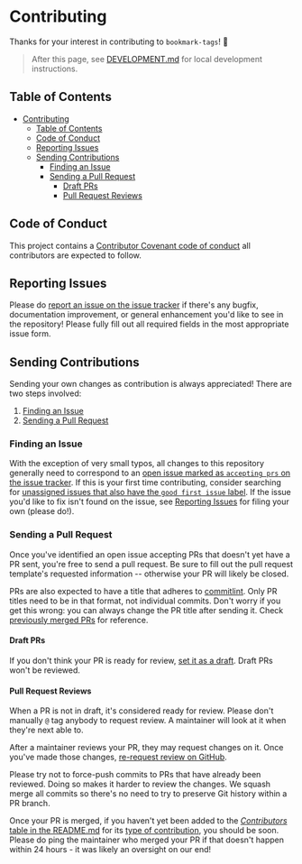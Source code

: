 # Contributing

Thanks for your interest in contributing to `bookmark-tags`! 💖

> After this page, see [DEVELOPMENT.md](./DEVELOPMENT.md) for local development
> instructions.

## Table of Contents

- [Contributing](#contributing)
  - [Table of Contents](#table-of-contents)
  - [Code of Conduct](#code-of-conduct)
  - [Reporting Issues](#reporting-issues)
  - [Sending Contributions](#sending-contributions)
    - [Finding an Issue](#finding-an-issue)
    - [Sending a Pull Request](#sending-a-pull-request)
      - [Draft PRs](#draft-prs)
      - [Pull Request Reviews](#pull-request-reviews)

## Code of Conduct

This project contains a
[Contributor Covenant code of conduct](./CODE_OF_CONDUCT.md) all contributors
are expected to follow.

## Reporting Issues

Please do
[report an issue on the issue tracker](https://github.com/timelessco/bookmark-tags/issues/new/choose)
if there's any bugfix, documentation improvement, or general enhancement you'd
like to see in the repository! Please fully fill out all required fields in the
most appropriate issue form.

## Sending Contributions

Sending your own changes as contribution is always appreciated! There are two
steps involved:

1. [Finding an Issue](#finding-an-issue)
2. [Sending a Pull Request](#sending-a-pull-request)

### Finding an Issue

With the exception of very small typos, all changes to this repository generally
need to correspond to an
[open issue marked as `accepting prs` on the issue tracker](https://github.com/timelessco/bookmark-tags/issues?q=is%3Aopen+is%3Aissue+label%3A%22accepting+prs%22).
If this is your first time contributing, consider searching for
[unassigned issues that also have the `good first issue` label](https://github.com/timelessco/bookmark-tags/issues?q=is%3Aopen+is%3Aissue+label%3A%22accepting+prs%22+label%3A%22good+first+issue%22+no%3Aassignee).
If the issue you'd like to fix isn't found on the issue, see
[Reporting Issues](#reporting-issues) for filing your own (please do!).

### Sending a Pull Request

Once you've identified an open issue accepting PRs that doesn't yet have a PR
sent, you're free to send a pull request. Be sure to fill out the pull request
template's requested information -- otherwise your PR will likely be closed.

PRs are also expected to have a title that adheres to
[commitlint](https://github.com/conventional-changelog/commitlint). Only PR
titles need to be in that format, not individual commits. Don't worry if you get
this wrong: you can always change the PR title after sending it. Check
[previously merged PRs](https://github.com/timelessco/bookmark-tags/pulls?q=is%3Apr+is%3Amerged+-label%3Adependencies+)
for reference.

#### Draft PRs

If you don't think your PR is ready for review,
[set it as a draft](https://docs.github.com/en/pull-requests/collaborating-with-pull-requests/proposing-changes-to-your-work-with-pull-requests/changing-the-stage-of-a-pull-request#converting-a-pull-request-to-a-draft).
Draft PRs won't be reviewed.

#### Pull Request Reviews

When a PR is not in draft, it's considered ready for review. Please don't
manually `@` tag anybody to request review. A maintainer will look at it when
they're next able to.

After a maintainer reviews your PR, they may request changes on it. Once you've
made those changes,
[re-request review on GitHub](https://docs.github.com/en/pull-requests/collaborating-with-pull-requests/reviewing-changes-in-pull-requests/about-pull-request-reviews#re-requesting-a-review).

Please try not to force-push commits to PRs that have already been reviewed.
Doing so makes it harder to review the changes. We squash merge all commits so
there's no need to try to preserve Git history within a PR branch.

Once your PR is merged, if you haven't yet been added to the
[_Contributors_ table in the README.md](../README.md#contributors) for its
[type of contribution](https://allcontributors.org/docs/en/emoji-key "Allcontributors emoji key"),
you should be soon. Please do ping the maintainer who merged your PR if that
doesn't happen within 24 hours - it was likely an oversight on our end!
